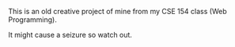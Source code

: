 This is an old creative project of mine from my CSE 154 class (Web Programming).

It might cause a seizure so watch out.
